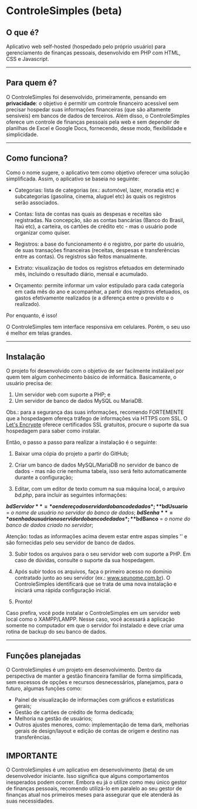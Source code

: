 # ControleSimples (beta)

## O que é?

Aplicativo web self-hosted (hospedado pelo próprio usuário) para gerenciamento de finanças pessoais, desenvolvido em PHP com HTML, CSS e Javascript.

---------------

## Para quem é?

O ControleSimples foi desenvolvido, primeiramente, pensando em **privacidade**: o objetivo é permitir um controle financeiro acessível sem precisar hospedar suas informações financeiras (que são altamente sensíveis) em bancos de dados de terceiros. Além disso, o ControleSimples oferece um controle de finanças pessoais pela web e sem depender de planilhas de Excel e Google Docs, fornecendo, desse modo, flexibilidade e simplicidade.

---------------

## Como funciona?

Como o nome sugere, o aplicativo tem como objetivo oferecer uma solução simplificada. Assim, o aplicativo se baseia no seguinte:

- Categorias: lista de categorias (ex.: automóvel, lazer, moradia etc) e subcategorias (gasolina, cinema, aluguel etc) às quais os registros serão associados.

- Contas: lista de contas nas quais as despesas e receitas são registradas. Na concepção, são as contas bancárias (Banco do Brasil, Itaú etc), a carteira, os cartões de crédito etc - mas o usuário pode organizar como quiser.

- Registros: a base do funcionamento é o registro, por parte do usuário, de suas transações financeiras (receitas, despesas e transferências entre as contas). Os registros são feitos manualmente.

- Extrato: visualização de todos os registros efetuados em determinado mês, incluindo o resultado diário, mensal e acumulado.

- Orçamento: permite informar um valor estipulado para cada categoria em cada mês do ano e acompanhar, a partir dos registros efetuados, os gastos efetivamente realizados (e a diferença entre o previsto e o realizado).

Por enquanto, é isso!

O ControleSimples tem interface responsiva em celulares. Porém, o seu uso é melhor em telas grandes.

---------------

## Instalação

O projeto foi desenvolvido com o objetivo de ser facilmente instalável por quem tem algum conhecimento básico de informática. Basicamente, o usuário precisa de:

1. Um servidor web com suporte a PHP; e
2. Um servidor de banco de dados MySQL ou MariaDB.

Obs.: para a segurança das suas informações, recomendo FORTEMENTE que a hospedagem ofereça tráfego de informações via HTTPS com SSL. O [Let's Encrypte](https://letsencrypt.org/) oferece certificados SSL gratuitos, procure o suporte da sua hospedagem para saber como instalar.

Então, o passo a passo para realizar a instalação é o seguinte:

1. Baixar uma cópia do projeto a partir do GitHub;

1. Criar um banco de dados MySQL/MariaDB no servidor de banco de dados - mas não crie nenhuma tabela, isso será feito automaticamente durante a configuração;

2. Editar, com um editor de texto comum na sua máquina local, o arquivo *bd.php*, para incluir as seguintes informações:

**$bdServidor** = *o endereço do servidor do banco de dados*;
**$bdUsuario** = *o nome de usuário no servidor do banco de dados*;
**$bdSenha** = *a senha do usuário no servidor do banco de dados*;
**$bdBanco** = *o nome do banco de dados criado no servidor*;

Atenção: todas as informações acima devem estar entre aspas simples '' e são fornecidas pelo seu servidor de banco de dados.

3. Subir todos os arquivos para o seu servidor web com suporte a PHP. Em caso de dúvidas, consulte o suporte da sua hospedagem.

4. Após subir todos os arquivos, faça o primeiro acesso no domínio contratado junto ao seu servidor (ex.: www.seunome.com.br). O ControleSimples identificará que se trata de uma nova instalação e iniciará uma rápida configuração inicial.

5. Pronto!

Caso prefira, você pode instalar o ControleSimples em um servidor web local como o XAMPP/LAMPP. Nesse caso, você acessará a aplicação somente no computador em que o servidor foi instalado e deve criar uma rotina de backup do seu banco de dados.

---------------

## Funções planejadas

O ControleSimples é um projeto em desenvolvimento. Dentro da perspectiva de manter a gestão financeira familiar de forma simplificada, sem excessos de opções e recursos desnecessários, planejamos, para o futuro, algumas funções como:

- Painel de visualização de informações com gráficos e estatísticas gerais;
- Gestão de cartões de crédito de forma dedicada;
- Melhoria na gestão de usuários;
- Outros ajustes menores, como: implementação de tema dark, melhorias gerais de design/layout e edição de contas de origem e destino nas transferências.

## IMPORTANTE

O ControleSimples é um aplicativo em desenvolvimento (beta) de um desenvolvedor iniciante. Isso significa que alguns comportamentos inesperados podem ocorrer. Embora eu já o utilize como meu único gestor de finanças pessoais, recomendo utilizá-lo em paralelo ao seu gestor de finanças atual nos primeiros meses para assegurar que ele atenderá às suas necessidades. 
